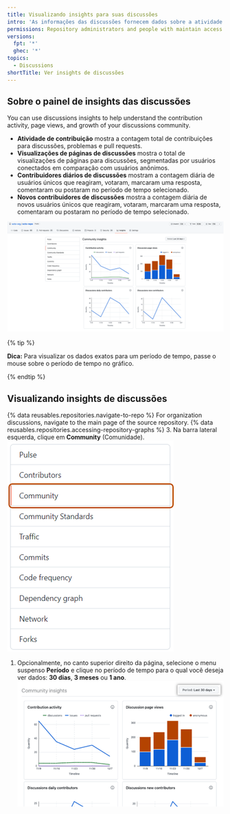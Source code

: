 ```yaml
---
title: Visualizando insights para suas discussões
intro: 'As informações das discussões fornecem dados sobre a atividade das suas discussões, visualizações e contribuidores.'
permissions: Repository administrators and people with maintain access to a repository can view the insights dashboard for discussions in that repository. Repository administrators and people with maintain access to the source repository for organization discussions can view the insights dashboard for discussions in that organization.
versions:
  fpt: '*'
  ghec: '*'
topics:
  - Discussions
shortTitle: Ver insights de discussões
---
```


## Sobre o painel de insights das discussões

You can use discussions insights to help understand the contribution activity, page views, and growth of your discussions community.
- **Atividade de contribuição** mostra a contagem total de contribuições para discussões, problemas e pull requests.
- **Visualizações de páginas de discussões** mostra o total de visualizações de páginas para discussões, segmentadas por usuários conectados em comparação com usuários anônimos.
- **Contribuidores diários de discussões** mostram a contagem diária de usuários únicos que reagiram, votaram, marcaram uma resposta, comentaram ou postaram no período de tempo selecionado.
- **Novos contribuidores de discussões** mostra a contagem diária de novos usuários únicos que reagiram, votaram, marcaram uma resposta, comentaram ou postaram no período de tempo selecionado.

![Captura de tela do painel de discussões](/assets/images/help/discussions/discussions-dashboard.png)

{% tip %}

**Dica:** Para visualizar os dados exatos para um período de tempo, passe o mouse sobre o período de tempo no gráfico.

{% endtip %}

## Visualizando insights de discussões

{% data reusables.repositories.navigate-to-repo %} For organization discussions, navigate to the main page of the source repository.
{% data reusables.repositories.accessing-repository-graphs %}
3. Na barra lateral esquerda, clique em **Community** (Comunidade). ![Captura de tela da aba "Comunidade" na barra lateral esquerda](/assets/images/help/graphs/graphs-sidebar-community-tab.png)
1. Opcionalmente, no canto superior direito da página, selecione o menu suspenso **Período** e clique no período de tempo para o qual você deseja ver dados: **30 dias**, **3 meses** ou **1 ano**. ![Captura de tela do seletor de intervalo de datas para insights de discussões](/assets/images/help/discussions/discussions-dashboard-date-selctor.png)
